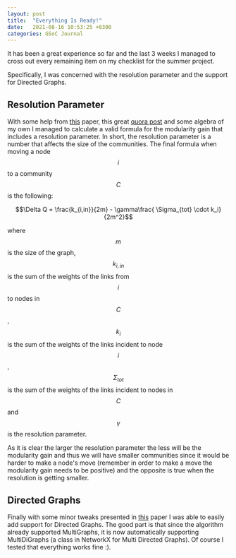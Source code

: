 ```yaml
---
layout: post
title:  "Everything Is Ready!"
date:   2021-08-16 10:53:25 +0300
categories: GSoC Journal
---
```


It has been a great experience so far and the last 3 weeks I managed to cross out every remaining item on my checklist for the summer project.

Specifically, I was concerned with the resolution parameter and the support for Directed Graphs.

## Resolution Parameter

With some help from [this](https://doi.org/10.1038/s41598-019-41695-z) paper, this great [quora post](https://www.quora.com/How-is-the-formula-for-Louvain-modularity-change-derived) and some algebra of my own I managed to calculate a valid formula for the modularity gain that includes a resolution parameter. In short, the resolution parameter is a number that affects the size of the communities. The final formula when moving a node $$i$$ to a community $$C$$ is the following:

$$\Delta Q = \frac{k_{i,in}}{2m} - \gamma\frac{ \Sigma_{tot} \cdot k_i}{2m^2}$$

where $$m$$ is the size of the graph, $$k_{i,in}$$ is the sum of the weights of the links from $$i$$ to nodes in $$C$$, $$k_i$$ is the sum of the weights of the links incident to node $$i$$, $$\Sigma_{tot}$$ is the sum of the weights of the links incident to nodes in $$C$$ and $$\gamma$$ is the resolution parameter.

As it is clear the larger the resolution parameter the less will be the modularity gain and thus we will have smaller communities since it would be harder to make a node's move (remember in order to make a move the modularity gain needs to be positive) and the opposite is true when the resolution is getting smaller.

## Directed Graphs

Finally with some minor tweaks presented in [this](https://hal.archives-ouvertes.fr/hal-01231784/document) paper I was able to easily add support for Directed Graphs. The good part is that since the algorithm already supported MultiGraphs, it is now automatically supporting MultiDiGraphs (a class in NetworkX for Multi Directed Graphs). Of course I tested that everything works fine :).
